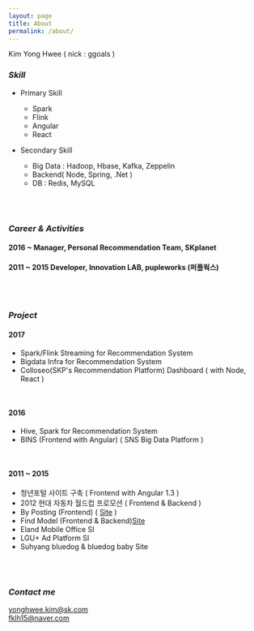 ```yaml
---
layout: page
title: About
permalink: /about/
---
```


Kim Yong Hwee ( nick : ggoals )

### *Skill*

 - Primary Skill
   - Spark
   - Flink
   - Angular
   - React

 - Secondary Skill
   - Big Data : Hadoop, Hbase, Kafka, Zeppelin
   - Backend( Node, Spring, .Net )
   - DB : Redis, MySQL

<br/><br/>
### *Career & Activities*

#### 2016 ~ Manager, Personal Recommendation Team, SKplanet

#### 2011 ~ 2015 Developer, Innovation LAB, pupleworks (퍼플웍스)

<br/><br/>
### *Project*
#### 2017
 - Spark/Flink Streaming for Recommendation System
 - Bigdata Infra for Recommendation System
 - Colloseo(SKP's Recommendation Platform) Dashboard ( with Node, React )


<br/>

#### 2016
 - Hive, Spark for Recommendation System
 - BINS (Frontend with Angular) ( SNS Big Data Platform )

<br/>

#### 2011 ~ 2015

 - 청년포털 사이트 구축 ( Frontend with Angular 1.3 )
 - 2012 현대 자동차 월드컵 프로모션 ( Frontend & Backend )
 - By Posting (Frontend) ( [Site](http://www.byposting.com/) )
 - Find Model (Frontend & Backend)[Site](http://www.findmodel.co.kr/ModelFinder)
 - Eland Mobile Office SI
 - LGU+ Ad Platform SI
 - Suhyang bluedog & bluedog baby Site

<br/><br/>
### *Contact me*
[yonghwee.kim@sk.com](mailto:yonghwee.kim@sk.com)
<br/>
[fklh15@naver.com](mailto:fklh15@naver.com)
